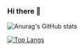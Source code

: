### Hi there 👋
![Anurag's GitHub stats](https://github-readme-stats.vercel.app/api?username=shreemanarjun&show_icons=true&theme=radical)

[![Top Langs](https://github-readme-stats.vercel.app/api/top-langs/?username=shreemanarjun&langs_count=8&hide=javascript,html,css)](https://github.com/anuraghazra/github-readme-stats)


<!--
**Shreemanarjun/Shreemanarjun** is a ✨ _special_ ✨ repository because its `README.md` (this file) appears on your GitHub profile.

Here are some ideas to get you started:

- 🔭 I’m currently working on ...
- 🌱 I’m currently learning ...
- 👯 I’m looking to collaborate on ...
- 🤔 I’m looking for help with ...
- 💬 Ask me about ...
- 📫 How to reach me: ...
- 😄 Pronouns: ...
- ⚡ Fun fact: ...
-->
